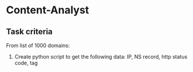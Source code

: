# Content-Analyst

## Task criteria

From list of 1000 domains:
1) Create python script to get the following data: IP, NS record, http status code, tag <title>
2) Create structured database with all data
3) Write SQL queries to get:
  - all domains that have IP which ends with an odd number
  - all domains with TLD .com and Name Server *.cloudflare.com
  - all domains that have http status code 200 and have the word "news" in tag <title>

## Tools and Technologies
•	Python
•	PostgreSQL
•	Microsoft Excel
•	Requests library
•	Socket library
•	os library
•	dnspython library
•	BeautifulSoup library
•	psycopg2 library
•	csv library
•	logging library

## Data Collection
### 1)	Reading Domains:
Domains were read from a text file “domains.txt”
### 2)	Fetching Data:
IP Address: Obtained using the socket library.
NS Record: Fetched using the dnspython library.
HTTP Status Code and Title Tag: Retrieved using the requests library and parsed with BeautifulSoup.
### 3)	Error Handling:
Errors during data collection were logged using the logging library.

## Database Setup
1)	Install PostgreSQL
2)	Create a PostgreSQL User and Database
3)	Use the data inside python file to connect to database

## Python script results 
### From logs:
<img width="409" alt="image" src="https://github.com/user-attachments/assets/5cd3c61c-89cc-4bc8-ba9e-12077f8259d9">

### From Excel:
<img width="428" alt="image" src="https://github.com/user-attachments/assets/d576b41f-776c-45cb-84de-706d27d7aa3e">

### From pgAdmin:
<img width="428" alt="image" src="https://github.com/user-attachments/assets/34029240-694e-4a65-88cc-05a109adade0">

## SQL Queries Results
### From pgAdmin:
<img width="468" alt="image" src="https://github.com/user-attachments/assets/9e041494-f58b-4a27-b2e4-26539f018353">
<img width="468" alt="image" src="https://github.com/user-attachments/assets/50788c1b-3c8d-47d6-8c03-54b994672010">
<img width="468" alt="image" src="https://github.com/user-attachments/assets/1961037c-3624-4028-9e11-dc12b12b363b">

### From Excel:
<img width="358" alt="image" src="https://github.com/user-attachments/assets/39b73dc5-df63-43d1-b2de-c3f8228a0987">
<img width="359" alt="image" src="https://github.com/user-attachments/assets/bf7ec1f4-551b-4961-8b3c-b112929b12cf">
<img width="360" alt="image" src="https://github.com/user-attachments/assets/ab657182-c205-4447-aec3-9f47265b12bb">
